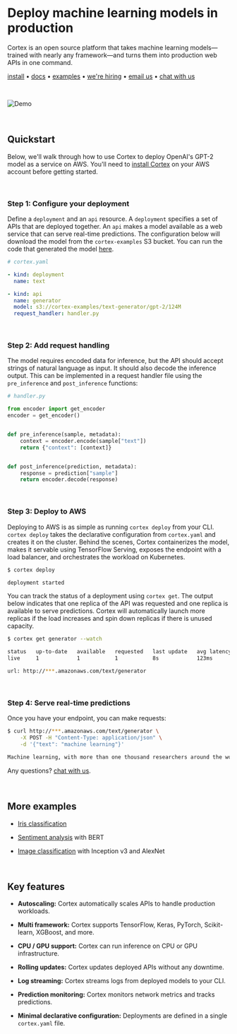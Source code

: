 # Deploy machine learning models in production

Cortex is an open source platform that takes machine learning models—trained with nearly any framework—and turns them into production web APIs in one command. <br>

[install](https://www.cortex.dev/install) • [docs](https://www.cortex.dev) • [examples](examples) • [we're hiring](https://angel.co/cortex-labs-inc/jobs) • [email us](mailto:hello@cortex.dev) • [chat with us](https://gitter.im/cortexlabs/cortex)

<br>

<!-- Set header Cache-Control=no-cache on the S3 object metadata (see https://help.github.com/en/articles/about-anonymized-image-urls) -->
![Demo](https://cortex-public.s3-us-west-2.amazonaws.com/demo/gif/v0.8.gif)<br>

<br>

## Quickstart

Below, we'll walk through how to use Cortex to deploy OpenAI's GPT-2 model as a service on AWS. You'll need to [install Cortex](https://www.cortex.dev/install) on your AWS account before getting started.

<br>

### Step 1: Configure your deployment

<!-- CORTEX_VERSION_MINOR -->
Define a `deployment` and an `api` resource. A `deployment` specifies a set of APIs that are deployed together. An `api` makes a model available as a web service that can serve real-time predictions. The configuration below will download the model from the `cortex-examples` S3 bucket. You can run the code that generated the model [here](https://colab.research.google.com/github/cortexlabs/cortex/blob/master/examples/text-generator/gpt-2.ipynb).

```yaml
# cortex.yaml

- kind: deployment
  name: text

- kind: api
  name: generator
  model: s3://cortex-examples/text-generator/gpt-2/124M
  request_handler: handler.py
```

<br>

### Step 2: Add request handling

The model requires encoded data for inference, but the API should accept strings of natural language as input. It should also decode the inference output. This can be implemented in a request handler file using the `pre_inference` and `post_inference` functions:

```python
# handler.py

from encoder import get_encoder
encoder = get_encoder()


def pre_inference(sample, metadata):
    context = encoder.encode(sample["text"])
    return {"context": [context]}


def post_inference(prediction, metadata):
    response = prediction["sample"]
    return encoder.decode(response)
```

<br>

### Step 3: Deploy to AWS

Deploying to AWS is as simple as running `cortex deploy` from your CLI. `cortex deploy` takes the declarative configuration from `cortex.yaml` and creates it on the cluster. Behind the scenes, Cortex containerizes the model, makes it servable using TensorFlow Serving, exposes the endpoint with a load balancer, and orchestrates the workload on Kubernetes.

```bash
$ cortex deploy

deployment started
```

You can track the status of a deployment using `cortex get`. The output below indicates that one replica of the API was requested and one replica is available to serve predictions. Cortex will automatically launch more replicas if the load increases and spin down replicas if there is unused capacity.

```bash
$ cortex get generator --watch

status   up-to-date   available   requested   last update   avg latency
live     1            1           1           8s            123ms

url: http://***.amazonaws.com/text/generator
```

<br>

### Step 4: Serve real-time predictions

Once you have your endpoint, you can make requests:

```bash
$ curl http://***.amazonaws.com/text/generator \
    -X POST -H "Content-Type: application/json" \
    -d '{"text": "machine learning"}'

Machine learning, with more than one thousand researchers around the world today, are looking to create computer-driven machine learning algorithms that can also be applied to human and social problems, such as education, health care, employment, medicine, politics, or the environment...
```

Any questions? [chat with us](https://gitter.im/cortexlabs/cortex).

<br>

## More examples

<!-- CORTEX_VERSION_README_MINOR x3 -->
- [Iris classification](https://github.com/cortexlabs/cortex/tree/master/examples/iris-classifier)

- [Sentiment analysis](https://github.com/cortexlabs/cortex/tree/master/examples/sentiment-analysis) with BERT

- [Image classification](https://github.com/cortexlabs/cortex/tree/master/examples/image-classifier) with Inception v3 and AlexNet

<br>

## Key features

- **Autoscaling:** Cortex automatically scales APIs to handle production workloads.

- **Multi framework:** Cortex supports TensorFlow, Keras, PyTorch, Scikit-learn, XGBoost, and more.

- **CPU / GPU support:** Cortex can run inference on CPU or GPU infrastructure.

- **Rolling updates:** Cortex updates deployed APIs without any downtime.

- **Log streaming:** Cortex streams logs from deployed models to your CLI.

- **Prediction monitoring:** Cortex monitors network metrics and tracks predictions.

- **Minimal declarative configuration:** Deployments are defined in a single `cortex.yaml` file.
